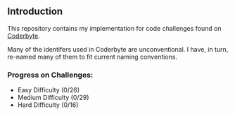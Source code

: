## Introduction ##

This repository contains my implementation for code challenges found on [Coderbyte][1].

Many of the identifers used in Coderbyte are unconventional. I have, in turn, re-named many of them to fit current naming conventions. 

### Progress on Challenges: ###
- Easy Difficulty (0/26)
- Medium Difficulty (0/29)
- Hard Difficulty (0/16)

[1]: http://www.coderbyte.com